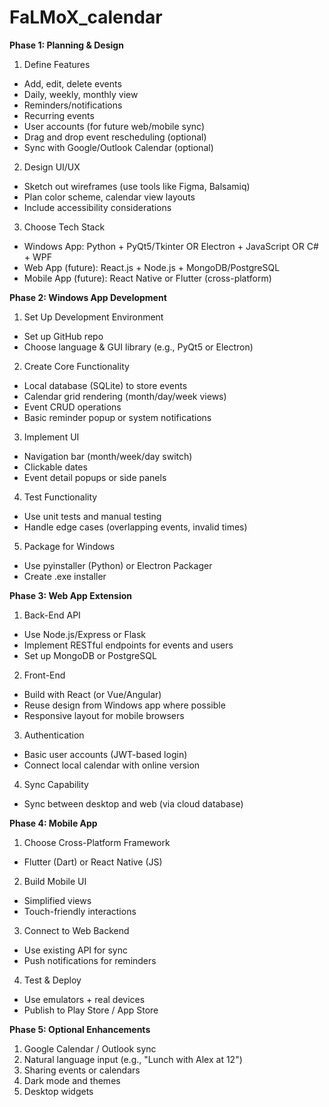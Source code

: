 # FaLMoX_calendar

**Phase 1: Planning & Design**

1. Define Features
- Add, edit, delete events
- Daily, weekly, monthly view
- Reminders/notifications
- Recurring events
- User accounts (for future web/mobile sync)
- Drag and drop event rescheduling (optional)
- Sync with Google/Outlook Calendar (optional)

2. Design UI/UX
- Sketch out wireframes (use tools like Figma, Balsamiq)
- Plan color scheme, calendar view layouts
- Include accessibility considerations

3. Choose Tech Stack
- Windows App: Python + PyQt5/Tkinter OR Electron + JavaScript OR C# + WPF
- Web App (future): React.js + Node.js + MongoDB/PostgreSQL
- Mobile App (future): React Native or Flutter (cross-platform)


**Phase 2: Windows App Development**

1. Set Up Development Environment
- Set up GitHub repo
- Choose language & GUI library (e.g., PyQt5 or Electron)

2. Create Core Functionality
- Local database (SQLite) to store events
- Calendar grid rendering (month/day/week views)
- Event CRUD operations
- Basic reminder popup or system notifications

3. Implement UI
- Navigation bar (month/week/day switch)
- Clickable dates
- Event detail popups or side panels

4. Test Functionality
- Use unit tests and manual testing
- Handle edge cases (overlapping events, invalid times)

5. Package for Windows
- Use pyinstaller (Python) or Electron Packager
- Create .exe installer


**Phase 3: Web App Extension**

1. Back-End API
- Use Node.js/Express or Flask
- Implement RESTful endpoints for events and users
- Set up MongoDB or PostgreSQL

2. Front-End
- Build with React (or Vue/Angular)
- Reuse design from Windows app where possible
- Responsive layout for mobile browsers

3. Authentication
- Basic user accounts (JWT-based login)
- Connect local calendar with online version

4. Sync Capability
- Sync between desktop and web (via cloud database)


**Phase 4: Mobile App**

1. Choose Cross-Platform Framework
- Flutter (Dart) or React Native (JS)

2. Build Mobile UI
- Simplified views
- Touch-friendly interactions

3. Connect to Web Backend
- Use existing API for sync
- Push notifications for reminders

4. Test & Deploy
- Use emulators + real devices
- Publish to Play Store / App Store


**Phase 5: Optional Enhancements**

1. Google Calendar / Outlook sync
2. Natural language input (e.g., "Lunch with Alex at 12")
3. Sharing events or calendars
4. Dark mode and themes
5. Desktop widgets
